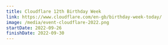 ```yaml
---
title: Cloudflare 12th Birthday Week
link: https://www.cloudflare.com/en-gb/birthday-week-today/
image: /media/event-cloudflare-2022.png
startDate: 2022-09-26
finishDate: 2022-09-30
---
```

